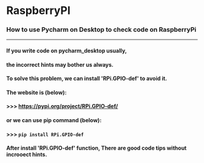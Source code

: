 # RaspberryPI


### How to use Pycharm on Desktop to check code on RaspberryPi
-------------------------------------------------------------------
#### If you write code on pycharm_desktop usually,
#### the incorrect hints may bother us always.
#### To solve this problem, we can install 'RPi.GPIO-def' to avoid it.
#### The website is (below):
#### >>> https://pypi.org/project/RPi.GPIO-def/
#### or we can use pip command (below):
#### >>> `pip install RPi.GPIO-def`
#### After install 'RPi.GPIO-def' function, There are good code tips without incrooect hints.
